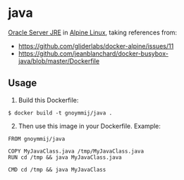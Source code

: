 # java
[Oracle Server JRE](http://www.oracle.com/technetwork/java/javase/overview/index.html) in [Alpine Linux](https://www.alpinelinux.org/), taking references from:
- https://github.com/gliderlabs/docker-alpine/issues/11
- https://github.com/jeanblanchard/docker-busybox-java/blob/master/Dockerfile

## Usage
1. Build this Dockerfile:

```console
$ docker build -t gnoymmij/java .
```

2. Then use this image in your Dockerfile. Example:

```console
FROM gnoymmij/java

COPY MyJavaClass.java /tmp/MyJavaClass.java
RUN cd /tmp && java MyJavaClass.java

CMD cd /tmp && java MyJavaClass
```
